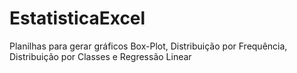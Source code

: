 # EstatisticaExcel
Planilhas para gerar gráficos Box-Plot, Distribuição por Frequência, Distribuição por Classes e Regressão Linear
